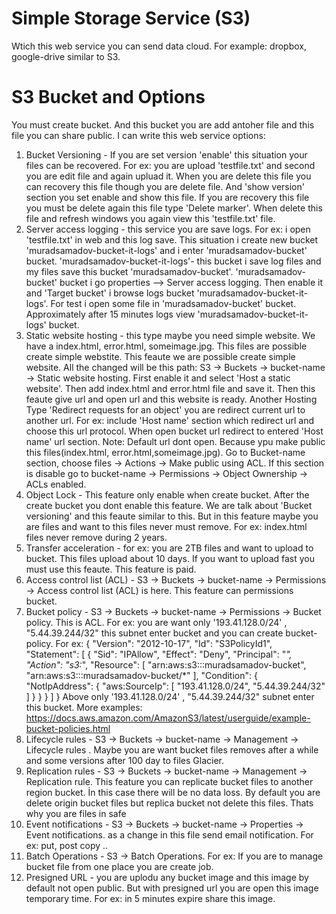 # Simple Storage Service (S3)
Wtich this web service you can send data cloud. For example: dropbox, google-drive similar to S3.

# S3 Bucket and Options
You must create bucket. And this bucket you are add antoher file and this file you can share public. I can write this web service options:
1. Bucket Versioning - If you are set version 'enable' this situation your files can be recovered. For ex: you are upload 'testfile.txt' and second you are edit file and again upluad it. When you are delete this file you can recovery this file though you are delete file. And 'show version' section you set enable and show this file. If you are recovery this file you must be delete again this file type 'Delete marker'. When delete this file and refresh windows you again view this 'testfile.txt' file.
2. Server access logging - this service you are save logs. For ex: i open 'testfile.txt' in web and this log save. This situation i create new bucket 'muradsamadov-bucket-it-logs' and i enter 'muradsamadov-bucket' bucket. 'muradsamadov-bucket-it-logs'- this bucket i save log files and my files save this bucket 'muradsamadov-bucket'. 'muradsamadov-bucket' bucket i go properties --> Server access logging. Then enable it and 'Target bucket' i browse logs bucket 'muradsamadov-bucket-it-logs'. For test i open some file in 'muradsamadov-bucket' bucket. Approximately after 15 minutes logs view  'muradsamadov-bucket-it-logs' bucket.
3. Static website hosting - this type maybe you need simple website. We have a index.html, error.html, someimage.jpg. This files are possible create simple webstite. This feaute we are possible create simple website. All the changed will be this path: S3 -> Buckets -> bucket-name -> Static website hosting. First enable it and select 'Host a static website'. Then add index.html and error.html file and save it. Then this feaute give url and open url and this website is ready. Another Hosting Type 'Redirect requests for an object' you are redirect current url to another url. For ex: include 'Host name' section which redirect url and choose this url protocol. When open bucket url redirect to entered 'Host name' url section.
Note: Default url dont open. Because ypu make public this files(index.html, error.html,someimage.jpg). Go to Bucket-name section, choose files -> Actions -> Make public using ACL. If this section is disable go to bucket-name -> Permissions -> Object Ownership -> ACLs enabled.
4. Object Lock - This feature only enable when create bucket. After the create bucket you dont enable this feature. We are talk about 'Bucket versioning' and this feaute similar to this. But in this feature maybe you are files and want to this files never must remove. For ex: index.html files never remove during 2 years.
5. Transfer acceleration - for ex: you are 2TB files and want to upload to bucket. This files upload about 10 days. If you want to upload fast you must use this feaute. This feature is paid.
6. Access control list (ACL) - S3 -> Buckets -> bucket-name -> Permissions -> Access control list (ACL) is here. This feature can permissions bucket.
7. Bucket policy - S3 -> Buckets -> bucket-name -> Permissions -> Bucket policy. This is ACL. For ex: you are want only '193.41.128.0/24' , "5.44.39.244/32" this subnet enter bucket and you can create bucket-policy. For ex:
{
    "Version": "2012-10-17",
    "Id": "S3PolicyId1",
    "Statement": [
        {
            "Sid": "IPAllow",
            "Effect": "Deny",
            "Principal": "*",
            "Action": "s3:*",
            "Resource": [
                "arn:aws:s3:::muradsamadov-bucket",
                "arn:aws:s3:::muradsamadov-bucket/*"
            ],
            "Condition": {
                "NotIpAddress": {
                    "aws:SourceIp": [
                        "193.41.128.0/24",
                        "5.44.39.244/32"
                    ]
                }
            }
        }
    ]
}
Above only '193.41.128.0/24' , "5.44.39.244/32" subnet enter this bucket. More examples: https://docs.aws.amazon.com/AmazonS3/latest/userguide/example-bucket-policies.html 
8. Lifecycle rules - S3 -> Buckets -> bucket-name -> Management -> Lifecycle rules . Maybe you are want bucket files removes after a while and some versions after 100 day to files Glacier.
9. Replication rules - S3 -> Buckets -> bucket-name -> Management -> Replication rule. This feature you can replicate bucket files to another region bucket. İn this case there will be no data loss. By default you are delete origin bucket files but replica bucket not delete this files. Thats why you are files in safe
10. Event notifications - S3 -> Buckets -> bucket-name -> Properties -> Event notifications. as a change in this file send email notification. For ex: put, post copy ..
11. Batch Operations - S3 -> Batch Operations. For ex: If you are to manage bucket file from one place you are create job.
12. Presigned URL - you are uplodu any bucket image and this image by default not open public. But with presigned url you are open this image temporary time. For ex: in 5 minutes expire share this image.
